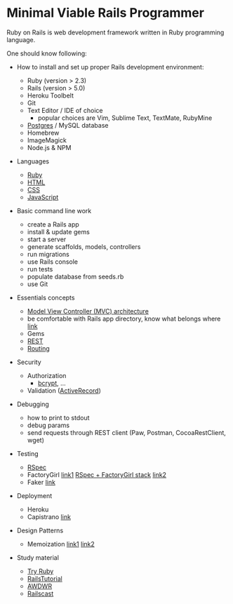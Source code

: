 # Minimal Viable Rails Programmer

Ruby on Rails is web development framework written in Ruby programming language. 


One should know following:

- How to install and set up proper Rails development environment:
    - Ruby (version > 2.3)
    - Rails (version > 5.0)
    - Heroku Toolbelt
    - Git
    - Text Editor / IDE of choice 
        - popular choices are Vim, Sublime Text, TextMate, RubyMine
    - [Postgres](http://postgresapp.com) / MySQL database 
    - Homebrew
    - ImageMagick
    - Node.js & NPM

- Languages
    - [Ruby](https://www.ruby-lang.org/en/)
    - [HTML](http://www.w3schools.com/html/default.asp)
    - [CSS](http://www.w3schools.com/css/default.asp)
    - [JavaScript](http://www.w3schools.com/js/default.asp)

- Basic command line work 
    - create a Rails app
    - install & update gems
    - start a server
    - generate scaffolds, models, controllers
    - run migrations
    - use Rails console
    - run tests
    - populate database from seeds.rb 
    - use Git

- Essentials concepts
    - [Model View Controller (MVC) architecture](https://blog.codinghorror.com/understanding-model-view-controller/)
    - be comfortable with Rails app directory, know what belongs where [link](https://www.sitepoint.com/a-quick-study-of-the-rails-directory-structure/)
    - Gems
    - [REST](http://stackoverflow.com/questions/671118/what-exactly-is-restful-programming)
    - [Routing](http://guides.rubyonrails.org/routing.html)

- Security
    - Authorization 
        - [bcrypt](https://gist.github.com/thebucknerlife/10090014), ...
    - Validation ([ActiveRecord](http://guides.rubyonrails.org/active_record_validations.html))

- Debugging
    - how to print to stdout
    - debug params
    - send requests through REST client (Paw, Postman, CocoaRestClient, wget)

- Testing
    - [RSpec](http://rspec.info)
    - FactoryGirl [link1](https://thoughtbot.com/upcase/videos/factory-girl) [RSpec + FactoryGirl stack](https://www.viget.com/articles/rails-engine-testing-with-rspec-capybara-and-factorygirl) [link2](http://railscasts.com/episodes/158-factories-not-fixtures)
    - Faker [link](http://railscasts.com/episodes/126-populating-a-database)

- Deployment
    - Heroku 
    - Capistrano [link](http://robmclarty.com/blog/how-to-deploy-a-rails-4-app-with-git-and-capistrano)

- Design Patterns
    - Memoization [link1](http://www.railway.at/articles/2008/09/20/a-guide-to-memoization/) [link2](http://stackoverflow.com/questions/696338/when-to-use-memoization-in-ruby-on-rails)

- Study material 
    - [Try Ruby](http://tryruby.org)
    - [RailsTutorial](http://railstutorial.org)
    - [AWDWR](https://pragprog.com/book/rails5/agile-web-development-with-rails-5)
    - [Railscast](http://railscasts.com)
